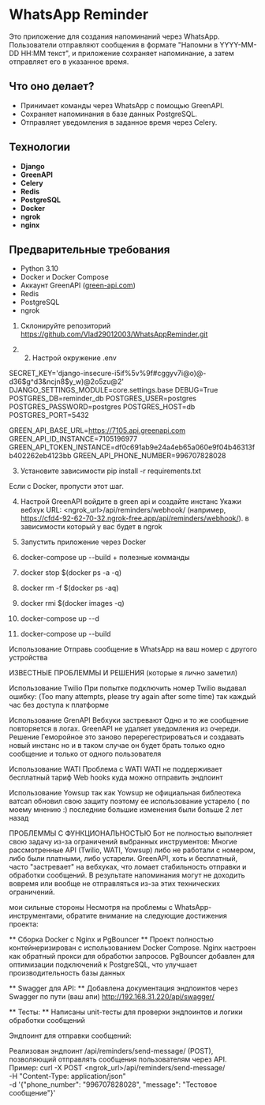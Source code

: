 # WhatsApp Reminder

Это приложение для создания напоминаний через WhatsApp. Пользователи отправляют сообщения в формате "Напомни в YYYY-MM-DD HH:MM текст", и приложение сохраняет напоминание, а затем отправляет его в указанное время.

## Что оно делает?
- Принимает команды через WhatsApp с помощью GreenAPI.
- Сохраняет напоминания в базе данных PostgreSQL.
- Отправляет уведомления в заданное время через Celery.

## Технологии

- **Django**
- **GreenAPI**
- **Celery**
- **Redis**
- **PostgreSQL**
- **Docker**
- **ngrok**
- **nginx**

## Предварительные требования

- Python 3.10
- Docker и Docker Compose
- Аккаунт GreenAPI ([green-api.com](https://green-api.com/))
- Redis
- PostgreSQL
- ngrok

1) Склонируйте репозиторий https://github.com/Vlad29012003/WhatsAppReminder.git

2) 2. Настрой окружение .env
  
SECRET_KEY='django-insecure-i5if%5v%9f#cggyv7i@o)@-d36$g^d3&ncjn8$y_w)@2o5zu@2'
DJANGO_SETTINGS_MODULE=core.settings.base
DEBUG=True
POSTGRES_DB=reminder_db
POSTGRES_USER=postgres
POSTGRES_PASSWORD=postgres
POSTGRES_HOST=db
POSTGRES_PORT=5432

GREEN_API_BASE_URL=https://7105.api.greenapi.com
GREEN_API_ID_INSTANCE=7105196977
GREEN_API_TOKEN_INSTANCE=df0c691ab9e24a4eb65a060e9f04b46313fb402262eb4123bb
GREEN_API_PHONE_NUMBER=996707828028


3. Установите  зависимости
pip install -r requirements.txt

Если с Docker, пропусти этот шаг.

4) Настрой GreenAPI
войдите в green api и создайте инстанс
Укажи вебхук URL: <ngrok_url>/api/reminders/webhook/ (например, https://cfd4-92-62-70-32.ngrok-free.app/api/reminders/webhook/). в зависимости который у вас будет в ngrok

5) Запустить приложение через Docker
6) docker-compose up --build + полезные комманды
7) docker stop $(docker ps -a -q)
8) docker rm -f $(docker ps -aq)
9) docker rmi $(docker images -q)
10) docker-compose up --d
11) docker-compose up --build



Использование
Отправь сообщение в WhatsApp на ваш номер с другого устройства 

ИЗВЕСТНЫЕ ПРОБЛЕММЫ И РЕШЕНИЯ (которые я лично заметил)

Использование Twilio 
При попытке подключить номер Twilio выдавал ошибку:
(Too many attempts, please try again after some time) так каждый час без доступа к платформе 

Использование GrenAPI
Вебхуки застревают
Одно и то же сообщение повторяется в логах.
GreenAPI не удаляет уведомления из очереди.
Решение Геморойное это заново перерегестрироваться и создавать новый инстанс но и в таком случае он будет брать только одно сообщение и только от одного пользователя 

 
Использование WATI 
Проблема с WATI
WATI не поддерживает бесплатный тариф Web hooks  куда можно отправить эндпоинт


Использование Yowsup
так как Yowsup не официальная библеотека ватсап обновил свою защиту поэтому ее использование устарело ( по моему мнению :)
последние большие изменения были больше 2 лет назад

ПРОБЛЕММЫ С ФУНКЦИОНАЛЬНОСТЬЮ 
Бот не полностью выполняет свою задачу из-за ограничений выбранных инструментов:
Многие рассмотренные API (Twilio, WATI, Yowsup) либо не работали с номером, либо были платными, либо устарели.
GreenAPI, хоть и бесплатный, часто "застревает" на вебхуках, что ломает стабильность отправки и обработки сообщений.
В результате напоминания могут не доходить вовремя или вообще не отправляться из-за этих технических ограничений.




мои сильные стороны
Несмотря на проблемы с WhatsApp-инструментами, обратите внимание на следующие достижения проекта:

** Сборка Docker с Nginx и PgBouncer **
Проект полностью контейнеризирован с использованием Docker Compose.
Nginx настроен как обратный прокси для обработки запросов.
PgBouncer добавлен для оптимизации подключений к PostgreSQL, что улучшает производительность базы данных

** Swagger для API: **
Добавлена документация эндпоинтов через Swagger по пути 
(ваш апи)
http://192.168.31.220/api/swagger/

** Тесты: **
Написаны unit-тесты для проверки эндпоинтов и логики обработки сообщений 

Эндпоинт для отправки сообщений:

Реализован эндпоинт /api/reminders/send-message/ (POST), позволяющий отправлять сообщения пользователям через API. Пример:
curl -X POST <ngrok_url>/api/reminders/send-message/ \
  -H "Content-Type: application/json" \
  -d '{"phone_number": "996707828028", "message": "Тестовое сообщение"}'
